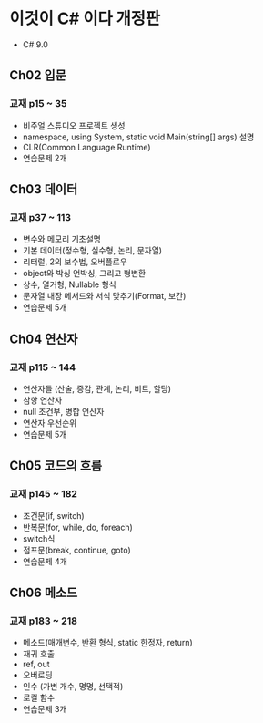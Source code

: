# 이것이 C# 이다 개정판
  - C# 9.0

## Ch02 입문
### 교재 p15 ~ 35
  - 비주얼 스튜디오 프로젝트 생성
  - namespace, using System, static void Main(string[] args) 설명
  - CLR(Common Language Runtime)
  - 연습문제 2개


## Ch03 데이터
### 교재 p37 ~ 113
  - 변수와 메모리 기초설명
  - 기본 데이터(정수형, 실수형, 논리, 문자열)
  - 리터럴, 2의 보수법, 오버플로우
  - object와 박싱 언박싱, 그리고 형변환
  - 상수, 열거형, Nullable 형식
  - 문자열 내장 메서드와 서식 맞추기(Format, 보간)
  - 연습문제 5개


## Ch04 연산자
### 교재 p115 ~ 144
  - 연산자들 (산술, 증감, 관계, 논리, 비트, 할당)
  - 삼항 연산자
  - null 조건부, 병합 연산자
  - 연산자 우선순위
  - 연습문제 5개


## Ch05 코드의 흐름
### 교재 p145 ~ 182
  - 조건문(if, switch)
  - 반복문(for, while, do, foreach)
  - switch식
  - 점프문(break, continue, goto)
  - 연습문제 4개


## Ch06 메소드
### 교재 p183 ~ 218
  - 메소드(매개변수, 반환 형식, static 한정자, return)
  - 재귀 호출
  - ref, out
  - 오버로딩
  - 인수 (가변 개수, 명명, 선택적)
  - 로컬 함수
  - 연습문제 3개